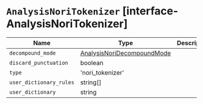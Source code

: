 # `AnalysisNoriTokenizer` [interface-AnalysisNoriTokenizer]

| Name | Type | Description |
| - | - | - |
| `decompound_mode` | [AnalysisNoriDecompoundMode](./AnalysisNoriDecompoundMode.md) | &nbsp; |
| `discard_punctuation` | boolean | &nbsp; |
| `type` | 'nori_tokenizer' | &nbsp; |
| `user_dictionary_rules` | string[] | &nbsp; |
| `user_dictionary` | string | &nbsp; |

